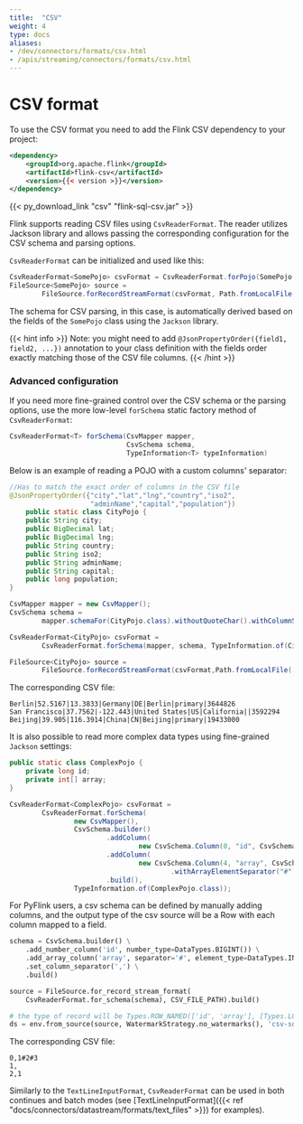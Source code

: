 ```yaml
---
title:  "CSV"
weight: 4
type: docs
aliases:
- /dev/connectors/formats/csv.html
- /apis/streaming/connectors/formats/csv.html
---
```

<!--
Licensed to the Apache Software Foundation (ASF) under one
or more contributor license agreements.  See the NOTICE file
distributed with this work for additional information
regarding copyright ownership.  The ASF licenses this file
to you under the Apache License, Version 2.0 (the
"License"); you may not use this file except in compliance
with the License.  You may obtain a copy of the License at

  http://www.apache.org/licenses/LICENSE-2.0

Unless required by applicable law or agreed to in writing,
software distributed under the License is distributed on an
"AS IS" BASIS, WITHOUT WARRANTIES OR CONDITIONS OF ANY
KIND, either express or implied.  See the License for the
specific language governing permissions and limitations
under the License.
-->


# CSV format

To use the CSV format you need to add the Flink CSV dependency to your project:

```xml
<dependency>
	<groupId>org.apache.flink</groupId>
	<artifactId>flink-csv</artifactId>
	<version>{{< version >}}</version>
</dependency>
```

{{< py_download_link "csv" "flink-sql-csv.jar" >}}

Flink supports reading CSV files using `CsvReaderFormat`. The reader utilizes Jackson library and allows passing the corresponding configuration for the CSV schema and parsing options.

`CsvReaderFormat` can be initialized and used like this:
```java
CsvReaderFormat<SomePojo> csvFormat = CsvReaderFormat.forPojo(SomePojo.class);
FileSource<SomePojo> source = 
        FileSource.forRecordStreamFormat(csvFormat, Path.fromLocalFile(...)).build();
```

The schema for CSV parsing, in this case, is automatically derived based on the fields of the `SomePojo` class using the `Jackson` library.

{{< hint info >}}
Note: you might need to add `@JsonPropertyOrder({field1, field2, ...})` annotation to your class definition with the fields order exactly matching those of the CSV file columns.
{{< /hint >}}

### Advanced configuration

If you need more fine-grained control over the CSV schema or the parsing options, use the more low-level `forSchema` static factory method of `CsvReaderFormat`:

```java
CsvReaderFormat<T> forSchema(CsvMapper mapper, 
                             CsvSchema schema, 
                             TypeInformation<T> typeInformation) 
```
Below is an example of reading a POJO with a custom columns' separator:
```java
//Has to match the exact order of columns in the CSV file
@JsonPropertyOrder({"city","lat","lng","country","iso2",
                    "adminName","capital","population"})
    public static class CityPojo {
    public String city;
    public BigDecimal lat;
    public BigDecimal lng;
    public String country;
    public String iso2;
    public String adminName;
    public String capital;
    public long population;
}

CsvMapper mapper = new CsvMapper();
CsvSchema schema =
        mapper.schemaFor(CityPojo.class).withoutQuoteChar().withColumnSeparator('|');

CsvReaderFormat<CityPojo> csvFormat =
        CsvReaderFormat.forSchema(mapper, schema, TypeInformation.of(CityPojo.class));

FileSource<CityPojo> source =
        FileSource.forRecordStreamFormat(csvFormat,Path.fromLocalFile(...)).build();
```
The corresponding CSV file:
```
Berlin|52.5167|13.3833|Germany|DE|Berlin|primary|3644826
San Francisco|37.7562|-122.443|United States|US|California||3592294
Beijing|39.905|116.3914|China|CN|Beijing|primary|19433000
```
It is also possible to read more complex data types using fine-grained `Jackson` settings:
```java
public static class ComplexPojo {
    private long id;
    private int[] array;
}

CsvReaderFormat<ComplexPojo> csvFormat =
        CsvReaderFormat.forSchema(
                new CsvMapper(),
                CsvSchema.builder()
                        .addColumn(
                                new CsvSchema.Column(0, "id", CsvSchema.ColumnType.NUMBER))
                        .addColumn(
                                new CsvSchema.Column(4, "array", CsvSchema.ColumnType.ARRAY)
                                        .withArrayElementSeparator("#"))
                        .build(),
                TypeInformation.of(ComplexPojo.class));
```

For PyFlink users, a csv schema can be defined by manually adding columns, and the output type of the csv source will be a Row with each column mapped to a field.
```python
schema = CsvSchema.builder() \
    .add_number_column('id', number_type=DataTypes.BIGINT()) \
    .add_array_column('array', separator='#', element_type=DataTypes.INT()) \
    .set_column_separator(',') \
    .build()

source = FileSource.for_record_stream_format(
    CsvReaderFormat.for_schema(schema), CSV_FILE_PATH).build()

# the type of record will be Types.ROW_NAMED(['id', 'array'], [Types.LONG(), Types.LIST(Types.INT())])
ds = env.from_source(source, WatermarkStrategy.no_watermarks(), 'csv-source')
```

The corresponding CSV file:
```
0,1#2#3
1,
2,1
```

Similarly to the `TextLineInputFormat`, `CsvReaderFormat` can be used in both continues and batch modes (see [TextLineInputFormat]({{< ref "docs/connectors/datastream/formats/text_files" >}})  for examples).

